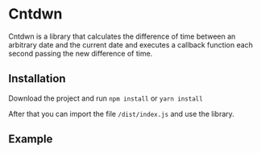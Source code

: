 # Cntdwn

Cntdwn is a library that calculates the difference of time between an arbitrary date and the current date and executes a callback function each second passing the new difference of time.

## Installation

Download the project and run ```npm install``` or ```yarn install```

After that you can import the file ```/dist/index.js``` and use the library.

## Example
